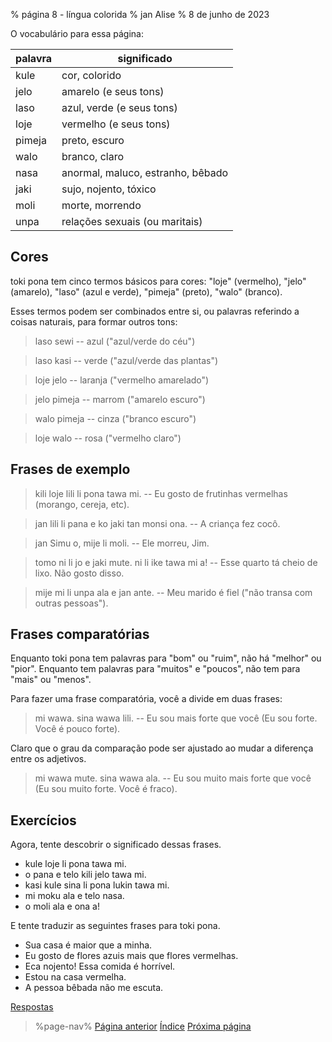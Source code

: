 % página 8 - língua colorida
% jan Alise
% 8 de junho de 2023

O vocabulário para essa página:

| palavra | significado                       |
|---------|-----------------------------------|
| kule    | cor, colorido                     |
| jelo    | amarelo (e seus tons)             |
| laso    | azul, verde (e seus tons)         |
| loje    | vermelho (e seus tons)            |
| pimeja  | preto, escuro                     |
| walo    | branco, claro                     |
| nasa    | anormal, maluco, estranho, bêbado |
| jaki    | sujo, nojento, tóxico             |
| moli    | morte, morrendo                   |
| unpa    | relações sexuais (ou maritais)    |

## Cores

toki pona tem cinco termos básicos para cores: "loje" (vermelho), "jelo"
(amarelo), "laso" (azul e verde), "pimeja" (preto), "walo" (branco).

Esses termos podem ser combinados entre si, ou palavras referindo a coisas
naturais, para formar outros tons:

> laso sewi -- azul ("azul/verde do céu")

> laso kasi -- verde ("azul/verde das plantas")

> loje jelo -- laranja ("vermelho amarelado")

> jelo pimeja -- marrom ("amarelo escuro")

> walo pimeja -- cinza ("branco escuro")

> loje walo -- rosa ("vermelho claro")

## Frases de exemplo

> kili loje lili li pona tawa mi. -- Eu gosto de frutinhas vermelhas (morango,
> cereja, etc).

> jan lili li pana e ko jaki tan monsi ona. -- A criança fez cocô.

> jan Simu o, mije li moli. -- Ele morreu, Jim.

> tomo ni li jo e jaki mute. ni li ike tawa mi a! -- Esse quarto tá cheio de
> lixo. Não gosto disso.

> mije mi li unpa ala e jan ante. -- Meu marido é fiel ("não transa com outras
> pessoas").

## Frases comparatórias

Enquanto toki pona tem palavras para "bom" ou "ruim", não há "melhor" ou
"pior". Enquanto tem palavras para "muitos" e "poucos", não tem para "mais" ou
"menos".

Para fazer uma frase comparatória, você a divide em duas frases:

> mi wawa. sina wawa lili. -- Eu sou mais forte que você (Eu sou forte. Você é
> pouco forte).

Claro que o grau da comparação pode ser ajustado ao mudar a diferença entre os
adjetivos.

> mi wawa mute. sina wawa ala. -- Eu sou muito mais forte que você (Eu sou
> muito forte. Você é fraco).

## Exercícios

Agora, tente descobrir o significado dessas frases.

* kule loje li pona tawa mi.
* o pana e telo kili jelo tawa mi. 
* kasi kule sina li pona lukin tawa mi.
* mi moku ala e telo nasa.
* o moli ala e ona a!

E tente traduzir as seguintes frases para toki pona.

* Sua casa é maior que a minha.
* Eu gosto de flores azuis mais que flores vermelhas.
* Eca nojento! Essa comida é horrível.
* Estou na casa vermelha.
* A pessoa bêbada não me escuta.

[Respostas](pt/answers#p8)

> %page-nav%
> [Página anterior](pt/7)
> [Índice](pt)
> [Próxima página](pt/9)
